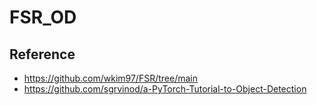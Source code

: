 # FSR_OD

## Reference

-   https://github.com/wkim97/FSR/tree/main
-   https://github.com/sgrvinod/a-PyTorch-Tutorial-to-Object-Detection
